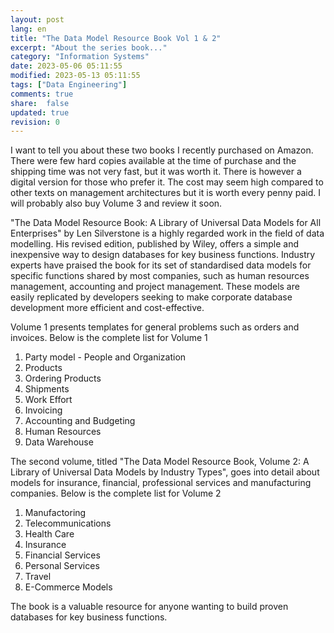 ```yaml
---
layout: post
lang: en
title: "The Data Model Resource Book Vol 1 & 2"
excerpt: "About the series book..."
category: "Information Systems"
date: 2023-05-06 05:11:55
modified: 2023-05-13 05:11:55
tags: ["Data Engineering"]
comments: true
share:  false
updated: true
revision: 0
---
```


I want to tell you about these two books I recently purchased on Amazon. There were few hard copies available at the time of purchase and the shipping time was not very fast, but it was worth it. There is however a digital version for those who prefer it. The cost may seem high compared to other texts on management architectures but it is worth every penny paid. I will probably also buy Volume 3 and review it soon.

"The Data Model Resource Book: A Library of Universal Data Models for All Enterprises" by Len Silverstone is a highly regarded work in the field of data modelling. His revised edition, published by Wiley, offers a simple and inexpensive way to design databases for key business functions. Industry experts have praised the book for its set of standardised data models for specific functions shared by most companies, such as human resources management, accounting and project management. These models are easily replicated by developers seeking to make corporate database development more efficient and cost-effective.

Volume 1 presents templates for general problems such as orders and invoices. Below is the complete list for Volume 1

1. Party model - People and Organization
2. Products
3. Ordering Products
4. Shipments
5. Work Effort
6. Invoicing
7. Accounting and Budgeting
8. Human Resources
9. Data Warehouse


The second volume, titled "The Data Model Resource Book, Volume 2: A Library of Universal Data Models by Industry Types", goes into detail about models for insurance, financial, professional services and manufacturing companies.
Below is the complete list for Volume 2

1. Manufactoring
2. Telecommunications
3. Health Care
4. Insurance
5. Financial Services
6. Personal Services
7. Travel
8. E-Commerce Models

The book is a valuable resource for anyone wanting to build proven databases for key business functions.